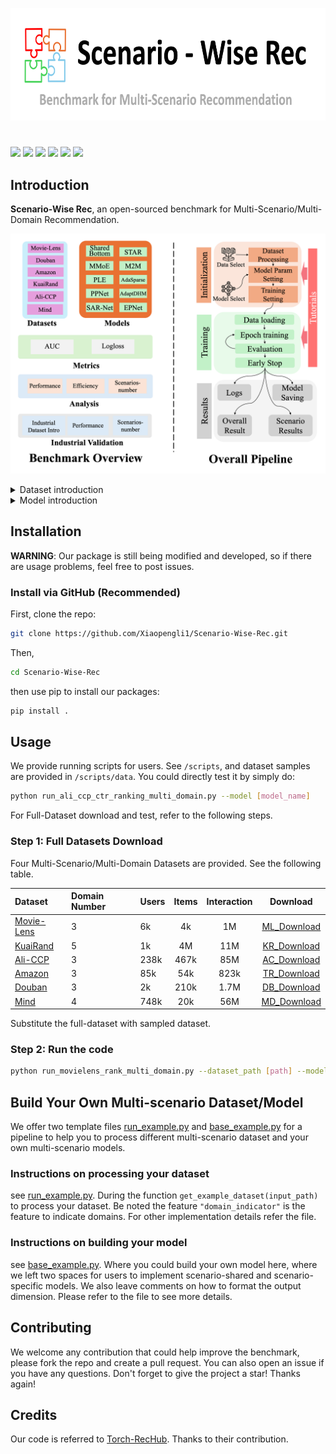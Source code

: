 <p align="center">
<img src='figures/logo.png' height="180">
</p>

# 

<p align="left">
  <img src='https://img.shields.io/badge/python-3.8+-brightgreen'>
  <img src='https://img.shields.io/badge/torch-1.13+-brightgreen'>
  <img src='https://img.shields.io/badge/scikit_learn-1.2.1+-brightgreen'>
  <img src='https://img.shields.io/badge/pandas-1.5.3+-brightgreen'>
  <img src="https://img.shields.io/pypi/l/torch-rechub">
<a href="https://hits.seeyoufarm.com"><img src="https://hits.seeyoufarm.com/api/count/incr/badge.svg?url=https%3A%2F%2Fgithub.com%2FXiaopengli1%2FScenario-Wise-Rec&count_bg=%2379C83D&title_bg=%23555555&icon=&icon_color=%23E7E7E7&title=hits&edge_flat=false"/></a>

## Introduction

[//]: # (English | [简体中文]&#40;README_CN.md&#41;)

**Scenario-Wise Rec**, an open-sourced benchmark for Multi-Scenario/Multi-Domain Recommendation.

![structures](figures/structure_new.png)

<details>

<summary>Dataset introduction</summary>

Dataset information is listed as follows:

| Dataset   | Domain number | Interaction | User    | Item      |
|-----------|---------------|-------------|---------|-----------|
| [MovieLens](https://grouplens.org/datasets/movielens/) | Domain 0      | 210,747     | 1,325   | 3,429     |
|           | Domain 1      | 395,556     | 2,096   | 3,508     |
|           | Domain 2      | 393,906     | 2,619   | 3,595     |
| [KuaiRand](https://kuairand.com/) | 5              | 1k    |  4M   |     11M     | [KR_Download](https://drive.google.com/file/d/1-39JNTQ-NCW1O0bFA6YtP_Rg1yl0QiSQ/view?usp=sharing)  | Domain 0      | 2,407,352   | 961     | 1,596,491 |
|           | Domain 1      | 7,760,237   | 991     | 2,741,383 |
|           | Domain 2      | 895,385     | 171     | 332,210   |
|           | Domain 3      | 402,366     | 832     | 547,908   |
|           | Domain 4      | 183,403     | 832     | 43,106    |
| [Ali-CCP](https://tianchi.aliyun.com/dataset/408)   | Domain 0      | 32,236,951  | 89,283  | 465,870   |
|           | Domain 1      | 639,897     | 2,561   | 188,610   |
|           | Domain 2      | 52,439,671  | 150,471 | 467,122   |
| [Amazon](https://jmcauley.ucsd.edu/data/amazon/)    | Domain 0      | 198,502     | 22,363  | 12,101    |
|           | Domain 1      | 278,677     | 39,387  | 23,033    |
|           | Domain 2      | 346,355     | 38,609  | 18,534    |
| [Douban](https://www.kaggle.com/datasets/fengzhujoey/douban-datasetratingreviewside-information)    | Domain 0      | 227,251     | 2,212   | 95,872    |
|           | Domain 1      | 179,847     | 1,820   | 79,878    |
|           | Domain 2      | 1,278,401   | 2,712   | 34,893    |
| [Mind](https://msnews.github.io/)      | Domain 0      | 26,057,579  | 737,687 | 8,086     |
|           | Domain 1      | 11,206,494  | 678,268 | 1,797     |
|           | Domain 2      | 10,237,589  | 696,918 | 8,284     |
|           | Domain 3      | 9,226,382   | 656,970 | 1,804     |

</details>

<details>

<summary>Model introduction</summary>

Models information is listed as follows:

| Model         | model_name     | Link                                              |
|---------------|----------------|---------------------------------------------------|
| Shared Bottom | SharedBottom   | [Link](https://link.springer.com/article/10.1023/A:1007379606734) |
| MMOE          | MMOE           | [Link](https://www.kdd.org/kdd2018/accepted-papers/view/modeling-task-relationships-in-multi-task-learning-with-multi-gate-mixture-) |
| PLE           | PLE            | [Link](https://dl.acm.org/doi/10.1145/3383313.3412236) |
| SAR-Net       | sarnet         | [Link](https://arxiv.org/abs/2110.06475) |
| STAR          | star           | [Link](https://dl.acm.org/doi/abs/10.1145/3459637.3481941) | 
| M2M           | m2m            | [Link](https://dl.acm.org/doi/abs/10.1145/3488560.3498479) |
| AdaSparse     | adasparse      | [Link](https://arxiv.org/abs/2206.13108) |
| AdaptDHM      | adaptdhm       | [Link](https://arxiv.org/abs/2211.12105) |
| EPNet         | ppnet          | [Link](https://arxiv.org/abs/2302.01115) |
| PPNet         | epnet          | [Link](https://arxiv.org/abs/2302.01115) |

</details>

[//]: # (Check our paper: [Scenario-Wise Rec: A Multi-Scenario Recommendation Benchmark]&#40;&#41;.)

## Installation
**WARNING**: Our package is still being modified and developed, so if there are usage problems, feel free to post issues.


[//]: # (### Install via `pip`)

[//]: # (We provide a Python package *scenario_wise_rec* for users. Simply run:)

[//]: # (```sh)

[//]: # (pip install -i https://test.pypi.org/simple/ scenario-wise-rec)

[//]: # (```)

[//]: # ()
[//]: # (Note that the pip installation could be behind the recent updates. So, if you want to use the latest features or develop based on our code, you should install via source code.)

### Install via GitHub (Recommended)

First, clone the repo:
```sh
git clone https://github.com/Xiaopengli1/Scenario-Wise-Rec.git
```

Then, 

```sh
cd Scenario-Wise-Rec
```

then use pip to install our packages:

```sh
pip install .
```

## Usage
We provide running scripts for users. See `/scripts`, and dataset samples are provided in `/scripts/data`. You could directly test it by simply do:
```sh
python run_ali_ccp_ctr_ranking_multi_domain.py --model [model_name]
```
For Full-Dataset download and test, refer to the following steps.

### Step 1: Full Datasets Download

Four Multi-Scenario/Multi-Domain Datasets are provided. See the following table.

| Dataset                                                                                          | Domain  Number | Users | Items | Interaction |    Download     |
|:-------------------------------------------------------------------------------------------------|:---------------|:------|:-----:|:-----------:|:---------------:|
| [Movie-Lens](https://grouplens.org/datasets/movielens/)                                          | 3              | 6k    |  4k   |     1M      | [ML_Download](https://drive.google.com/file/d/1c8yqnw0U5oTfz_Yowtd9D37UUIIAeIiM/view?usp=sharing) | 
| [KuaiRand](https://kuairand.com/)                                                                | 5              | 1k    |  4M   |     11M     | [KR_Download](https://drive.google.com/file/d/1-39JNTQ-NCW1O0bFA6YtP_Rg1yl0QiSQ/view?usp=sharing) | 
| [Ali-CCP](https://tianchi.aliyun.com/dataset/408)                                                | 3              | 238k  | 467k  |     85M     | [AC_Download](https://drive.google.com/drive/folders/1plgdPg_MGlgJbyFr6FAqmWnAgkL-qAxm?usp=sharing) | 
| [Amazon](https://jmcauley.ucsd.edu/data/amazon/)                                                 | 3              | 85k   |  54k  |    823k     | [TR_Download](https://drive.google.com/file/d/1mZcUlbXoEjBLTT7y9wqJacHzZsmh0V-I/view?usp=sharing) | 
| [Douban](https://www.kaggle.com/datasets/fengzhujoey/douban-datasetratingreviewside-information) | 3              | 2k    | 210k  |    1.7M     | [DB_Download](https://drive.google.com/file/d/1CJbbiNLlyXXGofWMMkxQ_e3tg_1VByio/view?usp=sharing) | 
| [Mind](https://msnews.github.io/)                                                                | 4              | 748k  |  20k  |     56M     | [MD_Download](https://drive.google.com/file/d/10_f9q4C9pqnetfKRdygjTCZBS_od5_7z/view?usp=drive_link) | 


Substitute the full-dataset with sampled dataset.

### Step 2: Run the code 
```sh
python run_movielens_rank_multi_domain.py --dataset_path [path] --model_name [model_name] --device ["cpu"/"cuda:0"] --epoch [maximum epoch] --learning_rate [1e-3] --batch_size [2028/4096] --seed [random seed] 
```

[//]: # (## Citation)

## Build Your Own Multi-scenario Dataset/Model
We offer two template files [run_example.py](https://github.com/Xiaopengli1/Scenario-Wise-Rec/blob/main/scripts/run_example.py) and [base_example.py](https://github.com/Xiaopengli1/Scenario-Wise-Rec/blob/main/scenario_wise_rec/models/multi_domain/base_example.py) for a pipeline to help you to process different multi-scenario dataset and your own multi-scenario models. 

### Instructions on processing your dataset
see [run_example.py](https://github.com/Xiaopengli1/Scenario-Wise-Rec/blob/main/scripts/run_example.py).
During the function `get_example_dataset(input_path)` to process your dataset. Be noted the feature 
`"domain_indicator"` is the feature to indicate domains. For other implementation details refer the file.

### Instructions on building your model
see [base_example.py](https://github.com/Xiaopengli1/Scenario-Wise-Rec/blob/main/scenario_wise_rec/models/multi_domain/base_example.py).
Where you could build your own model here, where we left two spaces for users to implement scenario-shared 
and scenario-specific models. We also leave comments on how to format the output dimension. Please refer to 
the file to see more details.  

## Contributing
We welcome any contribution that could help improve the benchmark, please fork the repo and create a pull request. You can also open an issue if you have any questions. 
Don't forget to give the project a star! Thanks again!


## Credits
Our code is referred to [Torch-RecHub](https://github.com/datawhalechina/torch-rechub). Thanks to their contribution.
